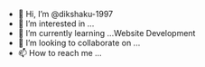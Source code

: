 - 👋 Hi, I’m @dikshaku-1997
- 👀 I’m interested in ...
- 🌱 I’m currently learning ...Website Development
- 💞️ I’m looking to collaborate on ...
- 📫 How to reach me ...

<!---
dikshaku-1997/dikshaku-1997 is a ✨ special ✨ repository because its `README.md` (this file) appears on your GitHub profile.
You can click the Preview link to take a look at your changes.
--->
